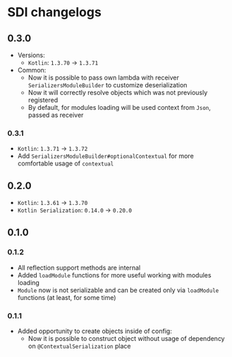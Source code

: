 # SDI changelogs

## 0.3.0

* Versions:
    * `Kotlin`: `1.3.70` -> `1.3.71`
* Common:
    * Now it is possible to pass own lambda with receiver `SerializersModuleBuilder` to customize deserialization
    * Now it will correctly resolve objects which was not previously registered
    * By default, for modules loading will be used context from `Json`, passed as receiver

### 0.3.1

* `Kotlin`: `1.3.71` -> `1.3.72`
* Add `SerializersModuleBuilder#optionalContextual` for more comfortable usage of `contextual`

## 0.2.0

* `Kotlin`: `1.3.61` -> `1.3.70`
* `Kotlin Serialization`: `0.14.0` -> `0.20.0`

## 0.1.0

### 0.1.2

* All reflection support methods are internal
* Added `loadModule` functions for more useful working with modules loading
* `Module` now is not serializable and can be created only via `loadModule` functions (at least, for some time)

### 0.1.1

* Added opportunity to create objects inside of config:
    * Now it is possible to construct object without usage of dependency on `@ContextualSerialization` place
